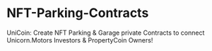 # NFT-Parking-Contracts
UniCoin: Create NFT Parking &amp; Garage private Contracts to connect Unicorn.Motors Investors &amp; PropertyCoin Owners!
